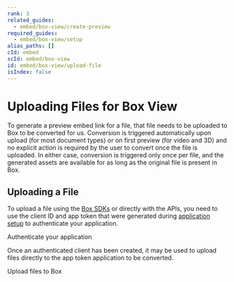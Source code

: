 ```yaml
---
rank: 3
related_guides:
  - embed/box-view/create-preview
required_guides:
  - embed/box-view/setup
alias_paths: []
cId: embed
scId: embed/box-view
id: embed/box-view/upload-file
isIndex: false
---
```


# Uploading Files for Box View

To generate a preview embed link for a file, that file needs to be uploaded to
Box to be converted for us. Conversion is triggered automatically upon upload
(for most document types) or on first preview (for video and 3D) and no
explicit action is required by the user to convert once the file is uploaded.
In either case, conversion is triggered only once per file, and the generated
assets are available for as long as the original file is present in Box.

## Uploading a File

To upload a file using the [Box SDKs](pages://sdks-and-tools/) or directly with
the APIs, you need to use the client ID and app token that were generated
during [application setup](guide://embed/box-view/setup) to authenticate your
application.

<CTA to='guide://authentication/app-token/'>
  Authenticate your application

</CTA>

Once an authenticated client has been created, it may be used to upload files
directly to the app token application to be converted.

<CTA to='guide://uploads/direct/for-new-file/'>
  Upload files to Box

</CTA>
